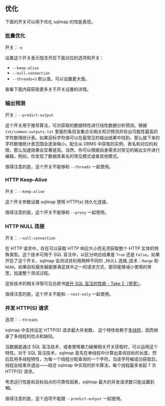 ## 优化

下面的开关可以用于优化 sqlmap 的性能表现。

### 批量优化

开关：`-o`

设置这个开关表示隐含开启下面对应的选项和开关：

* `--keep-alive`
* `--null-connection`
* `--threads=3` 默认值，可以设置更大值。

查看下面内容获取更多关于开关设置的详情。

### 输出预测

开关：`--predict-output`

这个开关用于推导算法，可对获取的数据特性进行线性数据分析预测。根据 `txt/common-outputs.txt` 里面的条目及集合论相关知识预测并给出可能性最高的字符数理统计表。如果目标字符值可以在最常见的输出结果中找到，那么接下来的字符数理统计表范围会逐渐缩小。配合从 DBMS 中获取的实例、表名和对应的权限，那么加速效果会显著提高。当然，你可以根据自身需求对常见的输出文件进行编辑，例如，你发现了数据库表名的常见模式或者其他模式。

值得注意的是，这个开关不能够和 `--threads` 一起使用。

### HTTP Keep-Alive

开关：`--keep-alive`

这个开关参数设置 sqlmap 使用 HTTP(s) 持久化连接。

值得注意的是，这个开关不能够和 `--proxy` 一起使用。

### HTTP NULL 连接

开关：`--null-connection`

在 HTTP 请求中，存在可以获取 HTTP 响应大小而无须获取整个 HTTP 实体的特殊类型。这个技术可用于 SQL 盲注中，以区分响应结果是 `True` 还是 `False`。如果开启了这个开关，sqlmap 会测试并利用两种不同的 _NULL 连接_技术：`Range` 和 `HEAD`。如果目标服务器能够满足其中之一的请求方式，那将能够减小使用的带宽，加速整个测试过程。

这些技术的相关详情可见白皮书[提升 SQL 盲注的性能 - Take 2（带宽）](http://www.wisec.it/sectou.php?id=472f952d79293)。

值得注意的是，这个开关不能和 `--text-only` 一起使用。

### 并发 HTTP(S) 请求

选项：`--threads`

sqlmap 中支持设定 HTTP(S) 请求最大并发数。
这个特性依赖于[多线程](http://en.wikipedia.org/wiki/Multithreading)，因而继承了多线程的优点和缺陷。

当数据是通过 SQL 盲注技术，或者使用暴力破解相关开关获取时，可以运用这个特性。对于 SQL 盲注技术，sqlmap 首先在单线程中计算出查询目标的长度，然后启用多线程特性，为每一个线程分配查询的一个字符。当该字符被成功获取后，线程会结束并退出——结合 sqlmap 中实现的折半算法，每个线程最多发起 7 次 HTTP(S) 请求。

考虑运行性能和目标站点的可靠性因素，sqlmap 最大的并发请求数只能设置到 **10**。

值得注意的是，这个选项不能跟 `--predict-output` 一起使用。